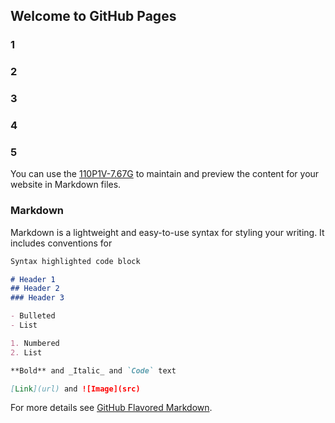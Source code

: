 ## Welcome to GitHub Pages
### 1
### 2
### 3
### 4
### 5

You can use the [110P1V-7.67G](BHAMFHNNOD733EN4MX4DPME2ZRAZHVIO) to maintain and preview the content for your website in Markdown files.

### Markdown

Markdown is a lightweight and easy-to-use syntax for styling your writing. It includes conventions for

```markdown
Syntax highlighted code block

# Header 1
## Header 2
### Header 3

- Bulleted
- List

1. Numbered
2. List

**Bold** and _Italic_ and `Code` text

[Link](url) and ![Image](src)
```

For more details see [GitHub Flavored Markdown](https://guides.github.com/features/mastering-markdown/).
